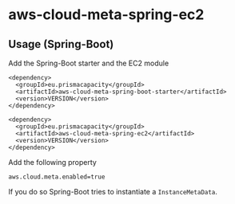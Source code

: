 # aws-cloud-meta-spring-ec2

## Usage (Spring-Boot)

Add the Spring-Boot starter and the EC2 module
```
<dependency>
  <groupId>eu.prismacapacity</groupId>
  <artifactId>aws-cloud-meta-spring-boot-starter</artifactId>
  <version>VERSION</version>
</dependency>

<dependency>
  <groupId>eu.prismacapacity</groupId>
  <artifactId>aws-cloud-meta-spring-ec2</artifactId>
  <version>VERSION</version>
</dependency>
```

Add the following property
```
aws.cloud.meta.enabled=true
```

If you do so Spring-Boot tries to instantiate a `InstanceMetaData`.